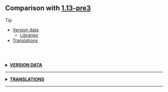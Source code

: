 ## Comparison with [1.13-pre3](https://github.com/PixiGeko/Minecraft-generated-data/tree/1.13-pre3)

> [!TIP]
> - [Version data](#version-data)
>     - [Libraries](#version-data-libraries)
> - [Translations](#translations)

<br/><br/>
<details><summary><b><ins>VERSION DATA</ins></b><a name="version-data"></a></summary>
<br/>
<h3>Libraries<a name="version-data-libraries"></a></h3>
<details>
<summary>
Versions
</summary>
<table><tr><th></th><th align="left">1.13-pre3</th><th>1.13-pre4</th></tr><tr><td>org.lwjgl:lwjgl-glfw</td><td><pre>3.1.2</pre></td><td><pre>3.1.6</pre></td></tr><tr><td>org.lwjgl:lwjgl-glfw</td><td><pre>3.1.2</pre></td><td><pre>3.1.6</pre></td></tr><tr><td>org.lwjgl:lwjgl-jemalloc</td><td><pre>3.1.2</pre></td><td><pre>3.1.6</pre></td></tr><tr><td>org.lwjgl:lwjgl-jemalloc</td><td><pre>3.1.2</pre></td><td><pre>3.1.6</pre></td></tr><tr><td>org.lwjgl:lwjgl-openal</td><td><pre>3.1.2</pre></td><td><pre>3.1.6</pre></td></tr><tr><td>org.lwjgl:lwjgl-openal</td><td><pre>3.1.2</pre></td><td><pre>3.1.6</pre></td></tr><tr><td>org.lwjgl:lwjgl-opengl</td><td><pre>3.1.2</pre></td><td><pre>3.1.6</pre></td></tr><tr><td>org.lwjgl:lwjgl-opengl</td><td><pre>3.1.2</pre></td><td><pre>3.1.6</pre></td></tr><tr><td>org.lwjgl:lwjgl-stb</td><td><pre>3.1.2</pre></td><td><pre>3.1.6</pre></td></tr><tr><td>org.lwjgl:lwjgl-stb</td><td><pre>3.1.2</pre></td><td><pre>3.1.6</pre></td></tr><tr><td>org.lwjgl:lwjgl</td><td><pre>3.1.2</pre></td><td><pre>3.1.6</pre></td></tr><tr><td>org.lwjgl:lwjgl</td><td><pre>3.1.2</pre></td><td><pre>3.1.6</pre></td></tr></table>
</details>
</details>
<hr/>
<details><summary><b><ins>TRANSLATIONS</ins></b><a name="translations"></a></summary>
<br/>
<details>
<summary>
Keys
</summary>

```diff
+ argument.entity.selector.not_allowed: Selector not allowed
+ commands.execute.conditional.fail_count: Test failed, count: %s
+ commands.execute.conditional.fail: Test failed
+ commands.execute.conditional.pass_count: Test passed, count: %s
+ commands.execute.conditional.pass: Test passed
```

</details>
</details>
<hr/>